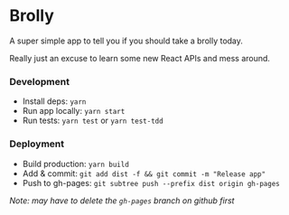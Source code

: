 # Brolly

A super simple app to tell you if you should take a brolly today.

Really just an excuse to learn some new React APIs and mess around.

### Development

- Install deps: `yarn`
- Run app locally: `yarn start`
- Run tests: `yarn test` or `yarn test-tdd`

### Deployment

- Build production: `yarn build`
- Add & commit: `git add dist -f && git commit -m "Release app"`
- Push to gh-pages: `git subtree push --prefix dist origin gh-pages`

_Note: may have to delete the `gh-pages` branch on github first_
